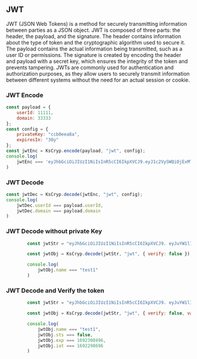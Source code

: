 
## JWT
JWT (JSON Web Tokens) is a method for securely transmitting information between parties as a JSON object. JWT is composed of three parts: the header, the payload, and the signature. The header contains information about the type of token and the cryptographic algorithm used to secure it. The payload contains the actual information being transmitted, such as a user ID or permissions. The signature is created by encoding the header and payload with a secret key, which ensures the integrity of the token and prevents tampering. JWTs are commonly used for authentication and authorization purposes, as they allow users to securely transmit information between different systems without the need for an actual session or cookie.

### JWT Encode
```js 
const payload = {
    userId: 11111,
    domain: 33333
};
const config = {
    privateKey: "ccb0eea8a",
    expiresIn: "30y"
};
const jwtEnc = KsCryp.encode(payload, "jwt", config);
console.log(
    jwtEnc === 'eyJhbGciOiJIUzI1NiIsInR5cCI6IkpXVCJ9.eyJ1c2VySWQiOjExMTExLCJkb21haW4iOjMzMzMzLCJpYXQiOjE2ODE5MDE5ODMsImV4cCI6MjYyODYyOTk4M30.vTVf34ZTYcCmR9Hw2AbM4nodxN2ArVVe7rVTHsoi6ng',
)
```

### JWT Decode
```js 
const jwtDec = KsCryp.decode(jwtEnc, "jwt", config);
console.log(
    jwtDec.userId === payload.userId,
    jwtDec.domain === payload.domain
)
```

### JWT Decode without private Key
```js 
        const jwtStr = "eyJhbGciOiJIUzI1NiIsInR5cCI6IkpXVCJ9. eyJuYW1lIjoidGVzdDEiLCJpYXQiOjE2OTIyOTg2OTYsImV4cCI6MTY5MjMwMDQ5Nn0.XACLhB1ggc1wvEQxt6JQBuCaP9djw7OO8e85A7L9TzM";

        const jwtObj = KsCryp.decode(jwtStr, "jwt", { verify: false });

        console.log(
            jwtObj.name === "test1"
        )
```

### JWT Decode and Verify the token
```js 
        const jwtStr = "eyJhbGciOiJIUzI1NiIsInR5cCI6IkpXVCJ9. eyJuYW1lIjoidGVzdDEiLCJpYXQiOjE2OTIyOTg2OTYsImV4cCI6MTY5MjMwMDQ5Nn0.XACLhB1ggc1wvEQxt6JQBuCaP9djw7OO8e85A7L9TzM";

        const jwtObj = KsCryp.decode(jwtStr, "jwt", { verify: false, validate: true });

        console.log(
            jwtObj.name === "test1",
            jwtObj.sts === false,
            jwtObj.exp === 1692300496,
            jwtObj.iat === 1692298696
        )
```